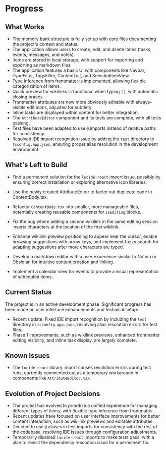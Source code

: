 # Progress

## What Works

- The memory bank structure is fully set up with core files documenting the project's context and status.
- The application allows users to create, edit, and delete items (tasks, events, messages, and notes).
- Items are stored in local storage, with support for importing and exporting as markdown files.
- The application features a basic UI with components like Navbar, TypeFilter, TagsFilter, ContentList, and SelectedItemView.
- Type inference from frontmatter is implemented, allowing flexible categorization of items.
- Quick preview for wikilinks is functional when typing `[[`, with automatic closing braces.
- Frontmatter attributes are now more obviously editable with always-visible edit icons, adjusted for subtlety.
- Inline tasks are displayed within content for better integration.
- The `AttributeEditor` component and its tests are complete, with all tests passing.
- Test files have been adapted to use `@` imports instead of relative paths for consistency.
- Resolved IDE import recognition issue by adding the `test` directory to `tsconfig.app.json`, ensuring proper alias resolution in the development environment.

## What's Left to Build

- Find a permanent solution for the `lucide-react` import issue, possibly by ensuring correct installation or exploring alternative icon libraries.
- Use the newly created AttributeEditor to factor out duplicate code in ContentBody.tsx.

- Refactor `ContentBody.tsx` into smaller, more manageable files, potentially creating reusable components for `isEditing` blocks.
- Fix the bug where adding a second wikilink in the same editing session inserts characters at the location of the first wikilink.
- Enhance wikilink preview positioning to appear near the cursor, enable browsing suggestions with arrow keys, and implement fuzzy search for adapting suggestions after more characters are typed.
- Develop a markdown editor with a user experience similar to Notion or Obsidian for intuitive content creation and linking.
- Implement a calendar view for events to provide a visual representation of scheduled items.


## Current Status

The project is in an active development phase. Significant progress has been made on user interface enhancements and technical setup:
- Recent update: Fixed IDE import recognition by including the `test` directory in `tsconfig.app.json`, resolving alias resolution errors for test files.
- Phase 1 improvements, such as wikilink previews, enhanced frontmatter editing visibility, and inline task display, are largely complete.

## Known Issues

- The `lucide-react` library import causes resolution errors during test runs, currently commented out as a temporary workaround in components like `AttributeEditor.tsx`.

## Evolution of Project Decisions

- The project has evolved to prioritize a unified experience for managing different types of items, with flexible type inference from frontmatter.
- Recent updates have focused on user interface improvements for better content interaction, such as wikilink previews and editable attributes.
- Decided to use `@` aliases in test imports for consistency with the rest of the codebase, resolving IDE issues through configuration adjustments.
- Temporarily disabled `lucide-react` imports to make tests pass, with a plan to revisit the dependency resolution issue for a permanent fix.
